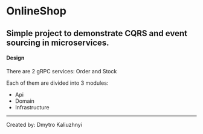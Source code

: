 # OnlineShop

## Simple project to demonstrate CQRS and event sourcing in microservices. 

#### Design

There are 2 gRPC services: Order and Stock

Each of them are divided into 3 modules:
- Api
- Domain
- Infrastructure


----
Created by: Dmytro Kaliuzhnyi

